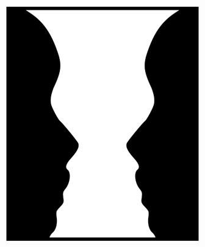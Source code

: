 ![Rubin's Vase](image/rubin-vase.png "Rubin's Vase; a visual illusion") <!-- .element: height="640px" class="frameless illustration" -->
